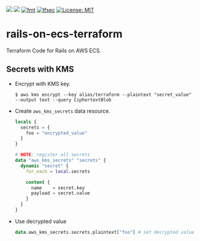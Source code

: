![](https://img.shields.io/static/v1?label=terraform&message=0.14.7&color=blue) ![](https://img.shields.io/static/v1?label=aws-provider&message=3.33.0&color=blue) [![fmt](https://github.com/reireias/rails-on-ecs-terraform/workflows/fmt/badge.svg)](https://github.com/reireias/rails-on-ecs-terraform/actions) [![tfsec](https://github.com/reireias/rails-on-ecs-terraform/workflows/tfsec/badge.svg)](https://github.com/reireias/rails-on-ecs-terraform/actions) [![License: MIT](https://img.shields.io/badge/License-MIT-yellow.svg)](https://opensource.org/licenses/MIT)

# rails-on-ecs-terraform
Terraform Code for Rails on AWS ECS.

## Secrets with KMS
- Encrypt with KMS key.
  ```console
  $ aws kms encrypt --key alias/terraform --plaintext "secret_value" --output text --query CiphertextBlob
  ```

- Create `aws_kms_secrets` data resource.
  ```terraform
  locals {
    secrets = {
      foo = "encrypted_value"
    }
  }

  # NOTE: register all secrets
  data "aws_kms_secrets" "secrets" {
    dynamic "secret" {
      for_each = local.secrets

      content {
        name    = secret.key
        payload = secret.value
      }
    }
  }
  ```

- Use decrypted value
  ```terraform
  data.aws_kms_secrets.secrets.plaintext["foo"] # set decrypted value
  ```
